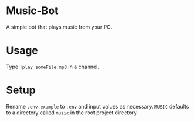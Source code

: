 # Music-Bot
A simple bot that plays music from your PC.

# Usage
Type `!play someFile.mp3` in a channel.

# Setup
Rename `.env.example` to `.env` and input values as necessary.  `MUSIC` defaults to a directory called `music` in the root project directory.
